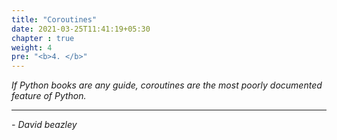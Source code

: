 ```yaml
---
title: "Coroutines"
date: 2021-03-25T11:41:19+05:30
chapter : true
weight: 4
pre: "<b>4. </b>"
---
```


*If Python books are any guide, coroutines are the most poorly documented feature of Python.*

---
*- David beazley*

